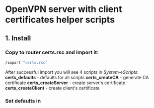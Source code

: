 # OpenVPN server with client certificates helper scripts

## 1. Install
### Copy to router certs.rsc and import it:
   ```bash
   /import "certs.rsc"
   ```
   After successful import you will see 4 scripts in _System_->_Scripts_:
    **certs_defaults** - defaults for all scripts
    **certs_createCA** - generate CA certificate
    **certs_createServer** - create server's certificate
    **certs_createClient** - create client's certificate

### Set defaults in 
